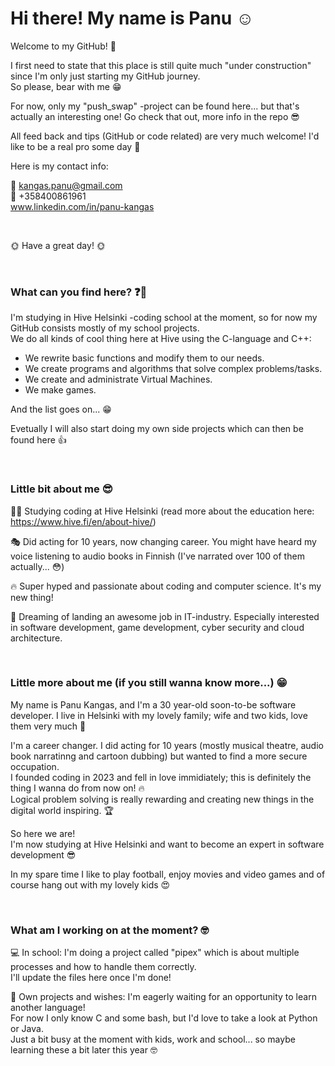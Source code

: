 # Hi there! My name is Panu ☺️  

Welcome to my GitHub! 👋   

I first need to state that this place is still quite much "under construction" since I'm only just starting my GitHub journey.  
So please, bear with me 😁  

For now, only my "push_swap" -project can be found here... but that's actually an interesting one! Go check that out, more info in the repo 😎

All feed back and tips (GitHub or code related) are very much welcome! I'd like to be a real pro some day 💪

Here is my contact info:  

📧 kangas.panu@gmail.com  
📱 +358400861961  
www.linkedin.com/in/panu-kangas  

<br/>
  
🌞 Have a great day! 🌞

<br/>

### What can you find here? ❓🤔

I'm studying in Hive Helsinki -coding school at the moment, so for now my GitHub consists mostly of my school projects.  
We do all kinds of cool thing here at Hive using the C-language and C++:  

- We rewrite basic functions and modify them to our needs.
- We create programs and algorithms that solve complex problems/tasks.
- We create and administrate Virtual Machines.
- We make games.

And the list goes on... 😁  

Evetually I will also start doing my own side projects which can then be found here 👍

<br/>  

### Little bit about me 😎

👨‍🎓 Studying coding at Hive Helsinki (read more about the education here: https://www.hive.fi/en/about-hive/)  
  
🎭 Did acting for 10 years, now changing career. You might have heard my voice listening to audio books in Finnish (I've narrated over 100 of them actually... 😳)  

🔥 Super hyped and passionate about coding and computer science. It's my new thing!  

🤩 Dreaming of landing an awesome job in IT-industry. Especially interested in software development, game development, cyber security and cloud architecture.  

<br/>  

### Little more about me (if you still wanna know more...) 😁

My name is Panu Kangas, and I'm a 30 year-old soon-to-be software developer. I live in Helsinki with my lovely family; wife and two kids, love them very much 🥰  

I'm a career changer. I did acting for 10 years (mostly musical theatre, audio book narratinng and cartoon dubbing) but wanted to find a more secure occupation.  
I founded coding in 2023 and fell in love immidiately; this is definitely the thing I wanna do from now on! 🔥  
Logical problem solving is really rewarding and creating new things in the digital world inspiring. 🏆

So here we are!  
I'm now studying at Hive Helsinki and want to become an expert in software development 😎

In my spare time I like to play football, enjoy movies and video games and of course hang out with my lovely kids 😍

<br/>  

### What am I working on at the moment? 🤓

💻 In school: I'm doing a project called "pipex" which is about multiple processes and how to handle them correctly.  
I'll update the files here once I'm done!

🌱 Own projects and wishes: I'm eagerly waiting for an opportunity to learn another language!  
For now I only know C and some bash, but I'd love to take a look at Python or Java.  
Just a bit busy at the moment with kids, work and school... so maybe learning these a bit later this year 🤓
